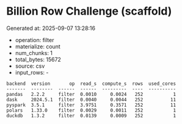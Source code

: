 # Billion Row Challenge (scaffold)

Generated at: 2025-09-07 13:28:16

- operation: filter
- materialize: count
- num_chunks: 1
- total_bytes: 15672
- source: csv
- input_rows: -

```text
backend  version       op  read_s  compute_s  rows  used_cores
-------  --------  ------  ------  ---------  ----  ----------
pandas   2.2.2     filter  0.0010     0.0024   252           1
dask     2024.5.1  filter  0.0040     0.0044   252          11
pyspark  3.5.1     filter  3.9751     0.3571   252          11
polars   1.33.0    filter  0.0029     0.0011   252           1
duckdb   1.3.2     filter  0.0139     0.0009   252           1
```
